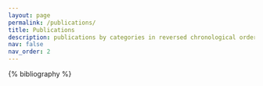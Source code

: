 ```yaml
---
layout: page
permalink: /publications/
title: Publications
description: publications by categories in reversed chronological order. generated by jekyll-scholar.
nav: false 
nav_order: 2
---
```


<!-- _pages/publications.md -->
<div class="publications">

{% bibliography %}

</div>
